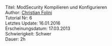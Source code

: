 Titel: ModSecurity Kompilieren und Konfigurieren  
Author: <a href="mailto:christian.folini@netnea.com">Christian Folini</a>  
Tutorial Nr: 6  
Letztes Update: 16.01.2016  
Erscheinungsdatum: 17.03.2013  
Schwierigkeit: Schwer  
Dauer: 2h  
